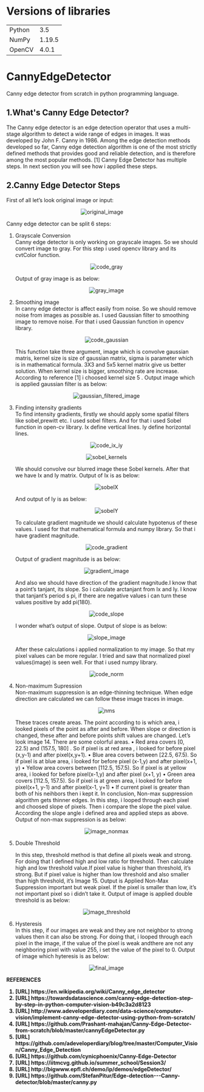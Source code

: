 # Versions of libraries
  <table>
  <tr>  
    <td> Python </td>
    <td> 3.5 </td>
    </tr>
    <tr>
      <td> NumPy</td>
      <td> 1.19.5 </td>
    </tr>
    <tr>
      <td> OpenCV </td>
      <td> 4.0.1 </td>
  </tr>
  </table>
  
# CannyEdgeDetector
Canny edge detector from scratch in python programming language.

## 1.What's Canny Edge Detector?

The Canny edge detector is an edge detection operator that uses a multi-stage algorithm
to detect a wide range of edges in images. It was developed by John F. Canny in 1986.
Among the edge detection methods developed so far, Canny edge detection algorithm is
one of the most strictly defined methods that provides good and reliable detection, and
is therefore among the most popular methods. [1] Canny Edge Detector has multiple
steps. In next section you will see how i applied these steps.

## 2.Canny Edge Detector Steps

First of all let’s look original image or input:
<p align="center">
 <img src="images/Original_Image.png" alt="original_image">
</p>
Canny edge detector can be split 6 steps:

<ol>
<li>Grayscale Conversion</li>
Canny edge detector is only working on grayscale images. So we should convert
image to gray. For this step i used opencv library and its cvtColor function.
 <p align="center">
<img src="images/code_gray.png" alt="code_gray">
 </p>
 
Output of gray image is as below:

<p align="center"><img src="images/Gray_Image.png" alt="gray_image"></p>

<li>Smoothing image</li>
In canny edge detector is affect easily from noise. So we should remove noise from
images as possible as. I used Gaussian filter to smoothing image to remove noise. For
that i used Gaussian function in opencv library. 

<p align="center"><img src="images/code_gaussian.png" alt="code_gaussian"></p>

This function take three argument, image which is convolve gaussian matris, kernel size
is size of gaussian matrix, sigma is parameter which is in mathematical formula. 3X3
and 5x5 kernel matrix give us better solution. When kernel size is bigger, smoothing rate are increase. According to reference [1] i choosed kernel size 5 . Output image
which is applied gaussian filter is as below:

<p align="center"><img src="images/Image_applied Gaussian filter.png" alt="gaussian_filtered_image"></p>

<li>Finding intensity gradients</li>
To find intensity gradients, firstly we should apply some spatial filters like
sobel,prewitt etc. I used sobel filters. And for that i used Sobel function in open-cv
library. Ix define vertical lines. Iy define horizontal lines.

<p align="center"><img src="images/code_Ix_Iy.png" alt="code_ix_iy"></p>

<p align="center"><img src="images/sobel_kernels.png" alt="sobel_kernels"></p>

We should convolve our blurred image these Sobel kernels. After that we have Ix and Iy
matrix. Output of Ix is as below:

<p align="center"><img src="images/Image_applied sobel axis-X.png" alt="sobelX"></p>

And output of Iy is as below:

<p align="center"><img src="images/Image_applied sobel axis-Y.png" alt="sobelY"></p>

To calculate gradient magnitude we should calculate hypotenus of these values. I used
for that mathematical formula and numpy library. So that i have gradient magnitude. 

<p align="center"><img src="images/code_gradient.png" alt="code_gradient"></p>

 Output of gradient magnitude is as below: 
 
<p align="center"><img src="images/Gradient_Image.png" alt="gradient_image"></p>

 And also we should have direction of the gradient magnitude.I know that a point’s
tanjant, its slope. So i calculate arctanjant from Ix and Iy. I know that tanjant’s period s
pi, if there are negative values i can turn these values positive by add pi(180). 

<p align="center"><img src="images/code_slope.png" alt="code_slope"></p>

I wonder what’s output of slope. Output of slope is as below:

<p align="center"><img src="images/slope.png" alt="slope_image"></p>


After these calculations i applied normalization to my image. So that my pixel
values can be more regular. I tried and saw that normalized pixel values(image)
is seen well. For that i used numpy library.
<p align="center"><img src="images/code_norm.png" alt="code_norm"></p>

<li>Non-maximum Supression</li>
Non-maximum suppression is an edge-thinning technique. When edge direction
are calculated we can follow these image traces in image. 

<p align="center"><img src="images/nms_full.png" alt="nms"></p>


These traces create areas. The point according to is which area, i looked pixels of the
point as after and before. When slope or direction is changed, these after and before
points shift values are changed. Let’s look image 14. There are some colorful areas. 
    • Red area covers [0, 22.5) and (157.5, 180] . So if pixel is at red area , i looked
    for before pixel (x,y-1) and after pixel(x,y+1).
    • Blue area covers between [22.5, 67.5). So if pixel is at blue area, i looked for
    before pixel (x-1,y) and after pixel(x+1, y)
    • Yellow area covers between [112.5, 157.5). So if pixel is at yellow area, i looked
    for before pixel(x-1,y) and after pixel (x+1, y)
    • Green area covers [112.5, 157.5). So if pixel is at green area, i looked for before
    pixel(x+1, y-1) and after pixel(x-1, y+1)
    • If current pixel is greater than both of his neihbors then i kept it. In conclusion,
    Non-max suppression algorithm gets thinner edges.
In this step, i looped through each pixel and choosed slope of pixels. Then i compare
the slope the pixel value. According the slope angle i defined area and applied steps as
above.
Output of non-max suppression is as below:

<p align="center"><img src="images/Image_applied_non_max_ suppression.png" alt="image_nonmax"></p>

<li>Double Threshold</li>

In this step, threshold method is that define all pixels weak and strong. For doing
that I defined high and low ratio for threshold. Then calculate high and low
threshold value.If pixel value is higher than threshold, it’s strong. But if pixel
value is higher than low threshold and also smaller than high threshold, it’s
Image 15. Output is Applied Non-Max Suppression 
important but weak pixel. If the pixel is smaller than low, it’s not important pixel
so i didn’t take it. Output of image is applied double threshold is as below:

<p align="center"><img src="images/Image_applied_threshold.png" alt="image_threshold"></p>

<li>Hysteresis</li>
In this step, if our images are weak and they are not neighbor to strong values
then it can also be strong. For doing that, i looped through each pixel in the image, if
the value of the pixel is weak andthere are not any neighboring pixel with value 255, i
set the value of the pixel to 0. Output of image which hyteresis is as below:

<p align="center"><img src="images/Final_image.png" alt="final_image"></p>

</ol>


<b>REFERENCES<b>
<ol>
<li> [URL] https://en.wikipedia.org/wiki/Canny_edge_detector  </li>
<li> [URL] https://towardsdatascience.com/canny-edge-detection-step-by-step-in-python-computer-vision-b49c3a2d8123  </li>
<li> [URL]  http://www.adeveloperdiary.com/data-science/computer-vision/implement-canny-edge-detector-using-python-from-scratch/ </li>
<li> [URL] https://github.com/Prashant-mahajan/Canny-Edge-Detector-from-scratch/blob/master/cannyEdgeDetector.py  </li>
<li> [URL] https://github.com/adeveloperdiary/blog/tree/master/Computer_Vision/Canny_Edge_Detection  </li>

<li> [URL] https://github.com/cynicphoenix/Canny-Edge-Detector  </li>
<li> [URL]  https://iitmcvg.github.io/summer_school/Session3/ </li>
<li> [URL] http://bigwww.epfl.ch/demo/ip/demos/edgeDetector/  </li>
<li> [URL]  https://github.com/StefanPitur/Edge-detection---Canny-detector/blob/master/canny.py </li>
</ol>

